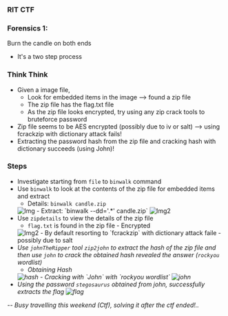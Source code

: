 ### RIT CTF 

### Forensics 1: 
Burn the candle on both ends
* It's a two step process

### Think Think
* Given a image file,
  - Look for embedded items in the image --> found a zip file
  - The zip file has the flag.txt file 
  - As the zip file looks encrypted, try using any zip crack tools to bruteforce password
* Zip file seems to be AES encrypted (possibly due to iv or salt) --> using fcrackzip with dictionary attack fails!
* Extracting the password hash from the zip file and cracking hash with dictionary succeeds (using John)!

### Steps
* Investigate starting from `file` to `binwalk` command
* Use `binwalk` to look at the contents of the zip file for embedded items and extract
  - Details: `binwalk candle.zip`
  <img src="https://github.com/Srinivas11789/securityNuggets/blob/master/Forensics/rit2018/burnCandleOnBothEnds/binwalk1.png" title="Img">
  - Extract: `binwalk --dd='.*' candle.zip`
  <img src="https://github.com/Srinivas11789/securityNuggets/blob/master/rit2018/burnCandleOnBothEnds/binwalk2.png" title="Img2">
* Use `zipdetails` to view the details of the zip file
  - `flag.txt` is found in the zip file - Encrypted
  <img src="https://github.com/Srinivas11789/securityNuggets/blob/master/rit2018/burnCandleOnBothEnds/zipDetails.png" title="Img2">
  - By default resorting to `fcrackzip` with dictionary attack faile - possibly due to salt <I assume it is, will verify and update soon!>
* Use `johnTheRipper` tool `zip2john` to extract the hash of the zip file and then use `john` to crack the obtained hash revealed the answer (`rockyou` wordlist)
  - Obtaining Hash
  <img src="https://github.com/Srinivas11789/securityNuggets/blob/master/rit2018/burnCandleOnBothEnds/hash.png" title="hash">
  - Cracking with `John` with `rockyou wordlist`
  <img src="https://github.com/Srinivas11789/securityNuggets/blob/master/rit2018/burnCandleOnBothEnds/johnCrack.png" title="john">
* Using the password `stegosaurus` obtained from john, successfully extracts the flag
  <img src="https://github.com/Srinivas11789/securityNuggets/blob/master/rit2018/burnCandleOnBothEnds/flag.png" title="flag">

-- Busy travelling this weekend (Ctf), solving it after the ctf ended!..


